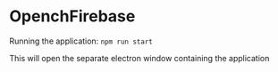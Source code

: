 # OpenchFirebase

Running the application:
`npm run start`

This will open the separate electron window containing the application
